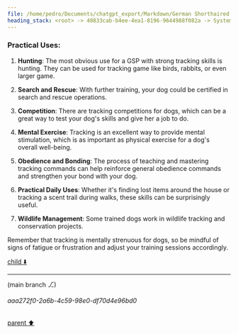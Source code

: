 ```yaml
---
file: /home/pedro/Documents/chatgpt_export/Markdown/German Shorthaired Pointer Overview.md
heading_stack: <root> -> 40833cab-b4ee-4ea1-8196-9644988f082a -> System -> b26f7d2f-1eaa-4ae1-9c32-2d20377e75ae -> System -> aaa27954-d44f-4fe9-935e-92062b4cfc97 -> User -> dee57bea-b85e-4835-91a2-48d2ea795901 -> Assistant -> Physical Characteristics: -> Temperament: -> Health: -> Care and Maintenance: -> Versatility: -> aaa2ff3c-99d4-4113-bfc9-1011e90cdea2 -> User -> fed09bc5-68a5-4fbe-bec1-2e712263777a -> Assistant -> aaa2e5fc-700c-41de-b0b4-fe65d1c02b2c -> User -> feba46cd-0f6a-473f-b47b-b35982534a19 -> Assistant -> aaa2a0b7-8947-48ec-9f5c-e8c2eabc73d8 -> User -> fd80ef72-3e34-4d2c-bb8a-9bde4d92c3b3 -> Assistant -> aaa2fc10-6a4c-4d25-b746-09779bd6068f -> User -> 9e2756be-82b9-49f0-834a-2373003e2065 -> Assistant -> Developing Tracking Skills: -> Practical Uses:
---
```

### Practical Uses:

1. **Hunting**: The most obvious use for a GSP with strong tracking skills is hunting. They can be used for tracking game like birds, rabbits, or even larger game.

2. **Search and Rescue**: With further training, your dog could be certified in search and rescue operations.

3. **Competition**: There are tracking competitions for dogs, which can be a great way to test your dog's skills and give her a job to do.

4. **Mental Exercise**: Tracking is an excellent way to provide mental stimulation, which is as important as physical exercise for a dog's overall well-being.

5. **Obedience and Bonding**: The process of teaching and mastering tracking commands can help reinforce general obedience commands and strengthen your bond with your dog.

6. **Practical Daily Uses**: Whether it's finding lost items around the house or tracking a scent trail during walks, these skills can be surprisingly useful.

7. **Wildlife Management**: Some trained dogs work in wildlife tracking and conservation projects.

Remember that tracking is mentally strenuous for dogs, so be mindful of signs of fatigue or frustration and adjust your training sessions accordingly.

[child ⬇️](#aaa272f0-2a6b-4c59-98e0-df70d4e96bd0)

---

(main branch ⎇)
###### aaa272f0-2a6b-4c59-98e0-df70d4e96bd0
[parent ⬆️](#9e2756be-82b9-49f0-834a-2373003e2065)
